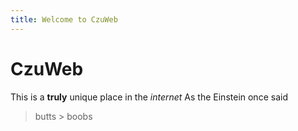 ```yaml
---
title: Welcome to CzuWeb
---
```

# CzuWeb

This is a **truly** unique place in the *internet*
As the Einstein once said
> butts > boobs

